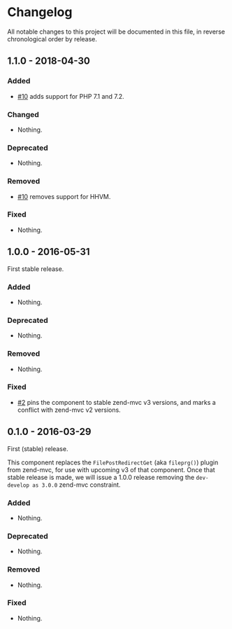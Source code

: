# Changelog

All notable changes to this project will be documented in this file, in reverse chronological order by release.

## 1.1.0 - 2018-04-30

### Added

- [#10](https://github.com/zendframework/zend-mvc-plugin-fileprg/pull/10) adds support for PHP 7.1 and 7.2.

### Changed

- Nothing.

### Deprecated

- Nothing.

### Removed

- [#10](https://github.com/zendframework/zend-mvc-plugin-fileprg/pull/10) removes support for HHVM.

### Fixed

- Nothing.

## 1.0.0 - 2016-05-31

First stable release.

### Added

- Nothing.

### Deprecated

- Nothing.

### Removed

- Nothing.

### Fixed

- [#2](https://github.com/zendframework/zend-mvc-plugin-fileprg/pull/2) pins the
  component to stable zend-mvc v3 versions, and marks a conflict with zend-mvc
  v2 versions.

## 0.1.0 - 2016-03-29

First (stable) release.

This component replaces the `FilePostRedirectGet` (aka `fileprg()`) plugin from
zend-mvc, for use with upcoming v3 of that component. Once that stable release
is made, we will issue a 1.0.0 release removing the `dev-develop as 3.0.0`
zend-mvc constraint.

### Added

- Nothing.

### Deprecated

- Nothing.

### Removed

- Nothing.

### Fixed

- Nothing.
